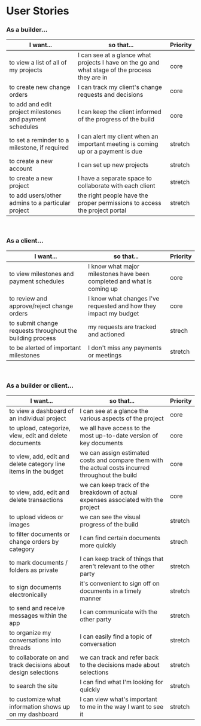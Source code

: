 # User Stories

### As a builder...

| I want...  | so that... | Priority |
| ---------- | ---------- | ---------- |
| to view a list of all of my projects | I can see at a glance what projects I have on the go and what stage of the process they are in | core |
| to create new change orders | I can track my client's change requests and decisions | core |
| to add and edit project milestones and payment schedules | I can keep the client informed of the progress of the build | core |
| to set a reminder to a milestone, if required | I can alert my client when an important meeting is coming up or a payment is due | stretch |
| to create a new account | I can set up new projects | stretch |
| to create a new project | I have a separate space to collaborate with each client | stretch |
| to add users/other admins to a particular project | the right people have the proper permissions to access the project portal | stretch |
<br/>

### As a client...
| I want...  | so that... | Priority |
| ---------- | ---------- | ---------- |
| to view milestones and payment schedules | I know what major milestones have been completed and what is coming up | core |
| to review and approve/reject change orders | I know what changes I've requested and how they impact my budget | core |
| to submit change requests throughout the building process | my requests are tracked and actioned | strech |
| to be alerted of important milestones | I don't miss any payments or meetings | stretch |
<br/>

### As a builder or client...
| I want...  | so that... | Priority |
| ---------- | ---------- | ---------- |
| to view a dashboard of an individual project | I can see at a glance the various aspects of the project | core |
| to upload, categorize, view, edit and delete documents | we all have access to the most up-to-date version of key documents | core |
| to view, add, edit and delete category line items in the budget | we can assign estimated costs and compare them with the actual costs incurred throughout the build | core |
| to view, add, edit and delete transactions | we can keep track of the breakdown of actual expenses associated with the project | core |
| to upload videos or images | we can see the visual progress of the build | stretch |
| to filter documents or change orders by category | I can find certain documents more quickly | strech |
| to mark documents / folders as private | I can keep track of things that aren't relevant to the other party | stretch |
| to sign documents electronically | it's convenient to sign off on documents in a timely manner | stretch |
| to send and receive messages within the app | I can communicate with the other party | stretch |
| to organize my conversations into threads | I can easily find a topic of conversation | stretch |
| to collaborate on and track decisions about design selections | we can track and refer back to the decisions made about selections | stretch |
| to search the site | I can find what I'm looking for quickly | stretch |
| to customize what information shows up on my dashboard | I can view what's important to me in the way I want to see it | stretch |
